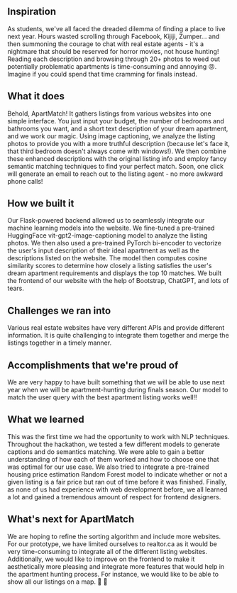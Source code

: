 ## Inspiration

As students, we've all faced the dreaded dilemma of finding a place to live next year. Hours wasted scrolling through Facebook, Kijiji, Zumper... and then summoning the courage to chat with real estate agents - it's a nightmare that should be reserved for horror movies, not house hunting! Reading each description and browsing through 20+ photos to weed out potentially problematic apartments is time-consuming and annoying 😡. Imagine if you could spend that time cramming for finals instead.

## What it does
Behold, ApartMatch! It gathers listings from various websites into one simple interface. You just input your budget, the number of bedrooms and bathrooms you want, and a short text description of your dream apartment, and we work our magic. Using image captioning, we analyze the listing photos to provide you with a more truthful description (because let's face it, that third bedroom doesn't always come with windows!). We then combine these enhanced descriptions with the original listing info and employ fancy semantic matching techniques to find your perfect match. Soon, one click will generate an email to reach out to the listing agent - no more awkward phone calls!

## How we built it
Our Flask-powered backend allowed us to seamlessly integrate our machine learning models into the website. We fine-tuned a pre-trained HuggingFace vit-gpt2-image-captioning model to analyze the listing photos. We then also used a pre-trained PyTorch bi-encoder to vectorize the user's input description of their ideal apartment as well as the descriptions listed on the website. The model then computes cosine similarity scores to determine how closely a listing satisfies the user's dream apartment requirements and displays the top 10 matches.  We built the frontend of our website with the help of Bootstrap, ChatGPT, and lots of tears. 

## Challenges we ran into
Various real estate websites have very different APIs and provide different information. It is quite challenging to integrate them together and merge the listings together in a timely manner.  

## Accomplishments that we're proud of
We are very happy to have built something that we will be able to use next year when we will be apartment-hunting during finals season. Our model to match the user query with the best apartment listing works well!! 

## What we learned
This was the first time we had the opportunity to work with NLP techniques. Throughout the hackathon, we tested a few different models to generate captions and do semantics matching. We were able to gain a better understanding of how each of them worked and how to choose one that was optimal for our use case. We also tried to integrate a pre-trained housing price estimation Random Forest model to indicate whether or not a given listing is a fair price but ran out of time before it was finished. Finally, as none of us had experience with web development before, we all learned a lot and gained a tremendous amount of respect for frontend designers. 

## What's next for ApartMatch
We are hoping to refine the sorting algorithm and include more websites. For our prototype, we have limited ourselves to realtor.ca as it would be very time-consuming to integrate all of the different listing websites. Additionally, we would like to improve on the frontend to make it aesthetically more pleasing and integrate more features that would help in the apartment hunting process. For instance, we would like to be able to show all our listings on a map. 🚀 🏡
